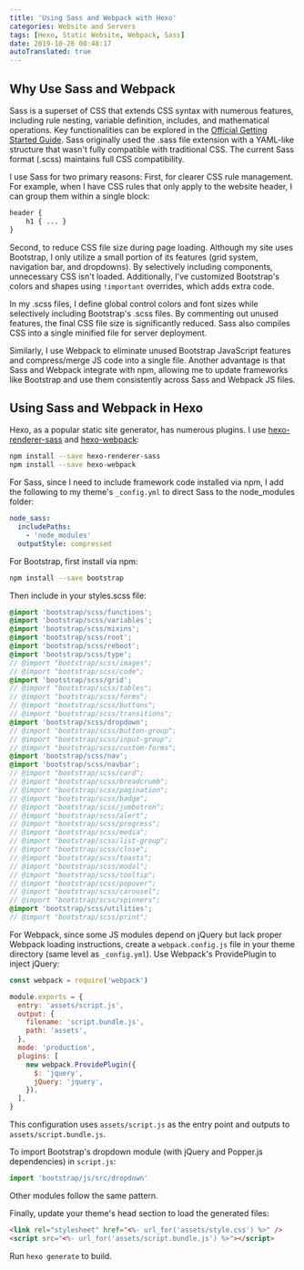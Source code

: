 ```yaml
---
title: 'Using Sass and Webpack with Hexo'
categories: Website and Servers
tags: [Hexo, Static Website, Webpack, Sass]
date: 2019-10-26 00:48:17
autoTranslated: true
---
```



## Why Use Sass and Webpack

Sass is a superset of CSS that extends CSS syntax with numerous features, including rule nesting, variable definition, includes, and mathematical operations. Key functionalities can be explored in the [Official Getting Started Guide](https://sass-lang.com/guide). Sass originally used the .sass file extension with a YAML-like structure that wasn't fully compatible with traditional CSS. The current Sass format (.scss) maintains full CSS compatibility.

I use Sass for two primary reasons: First, for clearer CSS rule management. For example, when I have CSS rules that only apply to the website header, I can group them within a single block:

```scss
header {
    h1 { ... }
}
```

Second, to reduce CSS file size during page loading. Although my site uses Bootstrap, I only utilize a small portion of its features (grid system, navigation bar, and dropdowns). By selectively including components, unnecessary CSS isn't loaded. Additionally, I've customized Bootstrap's colors and shapes using `!important` overrides, which adds extra code.

In my .scss files, I define global control colors and font sizes while selectively including Bootstrap's .scss files. By commenting out unused features, the final CSS file size is significantly reduced. Sass also compiles CSS into a single minified file for server deployment.

Similarly, I use Webpack to eliminate unused Bootstrap JavaScript features and compress/merge JS code into a single file. Another advantage is that Sass and Webpack integrate with npm, allowing me to update frameworks like Bootstrap and use them consistently across Sass and Webpack JS files.

## Using Sass and Webpack in Hexo

Hexo, as a popular static site generator, has numerous plugins. I use [hexo-renderer-sass](https://github.com/knksmith57/hexo-renderer-sass) and [hexo-webpack](https://github.com/cowsay-blog/hexo-webpack):

```bash
npm install --save hexo-renderer-sass
npm install --save hexo-webpack
```

For Sass, since I need to include framework code installed via npm, I add the following to my theme's `_config.yml` to direct Sass to the node_modules folder:

```yaml
node_sass:
  includePaths:
    - 'node_modules'
  outputStyle: compressed
```

For Bootstrap, first install via npm:

```bash
npm install --save bootstrap
```

Then include in your styles.scss file:

```scss
@import 'bootstrap/scss/functions';
@import 'bootstrap/scss/variables';
@import 'bootstrap/scss/mixins';
@import 'bootstrap/scss/root';
@import 'bootstrap/scss/reboot';
@import 'bootstrap/scss/type';
// @import "bootstrap/scss/images";
// @import "bootstrap/scss/code";
@import 'bootstrap/scss/grid';
// @import "bootstrap/scss/tables";
// @import "bootstrap/scss/forms";
// @import "bootstrap/scss/buttons";
// @import "bootstrap/scss/transitions";
@import 'bootstrap/scss/dropdown';
// @import "bootstrap/scss/button-group";
// @import "bootstrap/scss/input-group";
// @import "bootstrap/scss/custom-forms";
@import 'bootstrap/scss/nav';
@import 'bootstrap/scss/navbar';
// @import "bootstrap/scss/card";
// @import "bootstrap/scss/breadcrumb";
// @import "bootstrap/scss/pagination";
// @import "bootstrap/scss/badge";
// @import "bootstrap/scss/jumbotron";
// @import "bootstrap/scss/alert";
// @import "bootstrap/scss/progress";
// @import "bootstrap/scss/media";
// @import "bootstrap/scss/list-group";
// @import "bootstrap/scss/close";
// @import "bootstrap/scss/toasts";
// @import "bootstrap/scss/modal";
// @import "bootstrap/scss/tooltip";
// @import "bootstrap/scss/popover";
// @import "bootstrap/scss/carousel";
// @import "bootstrap/scss/spinners";
@import 'bootstrap/scss/utilities';
// @import "bootstrap/scss/print";
```

For Webpack, since some JS modules depend on jQuery but lack proper Webpack loading instructions, create a `webpack.config.js` file in your theme directory (same level as `_config.yml`). Use Webpack's ProvidePlugin to inject jQuery:

```js
const webpack = require('webpack')

module.exports = {
  entry: 'assets/script.js',
  output: {
    filename: 'script.bundle.js',
    path: 'assets',
  },
  mode: 'production',
  plugins: [
    new webpack.ProvidePlugin({
      $: 'jquery',
      jQuery: 'jquery',
    }),
  ],
}
```

This configuration uses `assets/script.js` as the entry point and outputs to `assets/script.bundle.js`.

To import Bootstrap's dropdown module (with jQuery and Popper.js dependencies) in `script.js`:

```js
import 'bootstrap/js/src/dropdown'
```

Other modules follow the same pattern.

Finally, update your theme's head section to load the generated files:

```html
<link rel="stylesheet" href="<%- url_for('assets/style.css') %>" />
<script src="<%- url_for('assets/script.bundle.js') %>"></script>
```

Run `hexo generate` to build.
```
